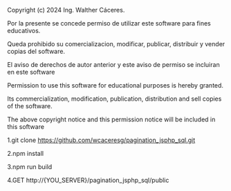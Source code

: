 Copyright (c) 2024 Ing. Walther Cáceres.

Por la presente se concede permiso de utilizar este software para fines educativos.

Queda prohibido su comercializacion, modificar, publicar, distribuir y
vender copias del software.

El aviso de derechos de autor anterior y  este aviso de permiso se incluiran
en este software

Permission to use this software for educational purposes is hereby granted.

Its commercialization, modification, publication, distribution and
sell copies of the software.

The above copyright notice and this permission notice will be included
in this software


1.git clone https://github.com/wcaceresg/pagination_jsphp_sql.git

2.npm install

3.npm run build

4.GET http://{YOU_SERVER}/pagination_jsphp_sql/public